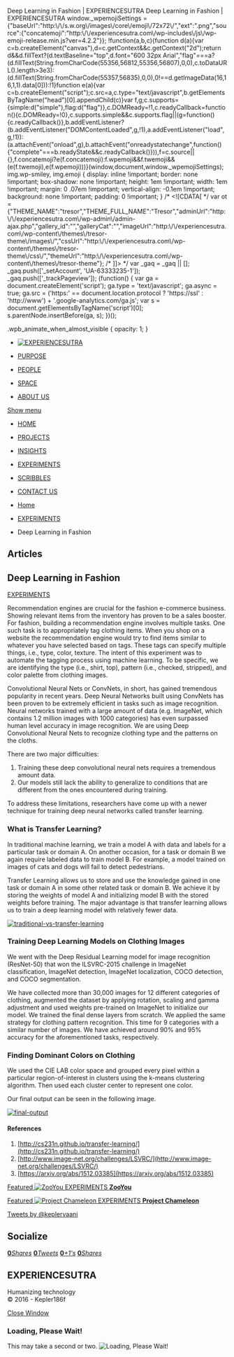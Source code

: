 Deep Learning in Fashion | EXPERIENCESUTRA                         Deep Learning in Fashion | EXPERIENCESUTRA     window.\_wpemojiSettings = {"baseUrl":"http:\\/\\/s.w.org\\/images\\/core\\/emoji\\/72x72\\/","ext":".png","source":{"concatemoji":"http:\\/\\/experiencesutra.com\\/wp-includes\\/js\\/wp-emoji-release.min.js?ver=4.2.2"}}; !function(a,b,c){function d(a){var c=b.createElement("canvas"),d=c.getContext&&c.getContext("2d");return d&&d.fillText?(d.textBaseline="top",d.font="600 32px Arial","flag"===a?(d.fillText(String.fromCharCode(55356,56812,55356,56807),0,0),c.toDataURL().length>3e3):(d.fillText(String.fromCharCode(55357,56835),0,0),0!==d.getImageData(16,16,1,1).data\[0\])):!1}function e(a){var c=b.createElement("script");c.src=a,c.type="text/javascript",b.getElementsByTagName("head")\[0\].appendChild(c)}var f,g;c.supports={simple:d("simple"),flag:d("flag")},c.DOMReady=!1,c.readyCallback=function(){c.DOMReady=!0},c.supports.simple&&c.supports.flag||(g=function(){c.readyCallback()},b.addEventListener?(b.addEventListener("DOMContentLoaded",g,!1),a.addEventListener("load",g,!1)):(a.attachEvent("onload",g),b.attachEvent("onreadystatechange",function(){"complete"===b.readyState&&c.readyCallback()})),f=c.source||{},f.concatemoji?e(f.concatemoji):f.wpemoji&&f.twemoji&&(e(f.twemoji),e(f.wpemoji)))}(window,document,window.\_wpemojiSettings);   img.wp-smiley, img.emoji { display: inline !important; border: none !important; box-shadow: none !important; height: 1em !important; width: 1em !important; margin: 0 .07em !important; vertical-align: -0.1em !important; background: none !important; padding: 0 !important; }                 /\* <!\[CDATA\[ \*/ var ot = {"THEME\_NAME":"tresor","THEME\_FULL\_NAME":"Tresor","adminUrl":"http:\\/\\/experiencesutra.com\\/wp-admin\\/admin-ajax.php","gallery\_id":"","galleryCat":"","imageUrl":"http:\\/\\/experiencesutra.com\\/wp-content\\/themes\\/tresor-theme\\/images\\/","cssUrl":"http:\\/\\/experiencesutra.com\\/wp-content\\/themes\\/tresor-theme\\/css\\/","themeUrl":"http:\\/\\/experiencesutra.com\\/wp-content\\/themes\\/tresor-theme"}; /\* \]\]> \*/             var \_gaq = \_gaq || \[\]; \_gaq.push(\['\_setAccount', 'UA-63333235-1'\]); \_gaq.push(\['\_trackPageview'\]); (function() { var ga = document.createElement('script'); ga.type = 'text/javascript'; ga.async = true; ga.src = ('https:' == document.location.protocol ? 'https://ssl' : 'http://www') + '.google-analytics.com/ga.js'; var s = document.getElementsByTagName('script')\[0\]; s.parentNode.insertBefore(ga, s); })();     

.wpb\_animate\_when\_almost\_visible { opacity: 1; }

*   [![EXPERIENCESUTRA](/wp-content/themes/tresor-theme/images/logo.png)](http://experiencesutra.com/)

*   [PURPOSE](http://experiencesutra.com/purpose/)
*   [PEOPLE](http://experiencesutra.com/people/)
*   [SPACE](http://experiencesutra.com/gallery/space/)
*   [ABOUT US](http://experiencesutra.com/about-us/)

 [Show menu](#dat-menu)

*   [HOME](http://experiencesutra.com/)
*   [PROJECTS](http://experiencesutra.com/category/projects/)
*   [INSIGHTS](http://experiencesutra.com/category/insights/)
*   [EXPERIMENTS](http://experiencesutra.com/category/experiments/)
*   [SCRIBBLES](http://experiencesutra.com/category/scribbles/)
*   [CONTACT US](http://experiencesutra.com/contact-us/)

*   [Home](http://experiencesutra.com)
*   [EXPERIMENTS](http://experiencesutra.com/category/experiments/)
*   Deep Learning in Fashion

Articles
--------

Deep Learning in Fashion
------------------------

[EXPERIMENTS](http://experiencesutra.com/category/experiments/)

Recommendation engines are crucial for the fashion e-commerce business. Showing relevant items from the inventory has proven to be a sales booster. For fashion, building a recommendation engine involves multiple tasks. One such task is to appropriately tag clothing items. When you shop on a website the recommendation engine would try to find items similar to whatever you have selected based on tags. These tags can specify multiple things, i.e., type, color, texture. The intent of this experiment was to automate the tagging process using machine learning. To be specific, we are identifying the type (i.e., shirt, top), pattern (i.e., checked, stripped), and color palette from clothing images.

Convolutional Neural Nets or ConvNets, in short, has gained tremendous popularity in recent years. Deep Neural Networks built using ConvNets has been proven to be extremely efficient in tasks such as image recognition. Neural networks trained with a large amount of data (e.g. ImageNet, which contains 1.2 million images with 1000 categories) has even surpassed human level accuracy in image recognition. We are using Deep Convolutional Neural Nets to recognize clothing type and the patterns on the cloths.

There are two major difficulties:

1.  Training these deep convolutional neural nets requires a tremendous amount data.
2.  Our models still lack the ability to generalize to conditions that are different from the ones encountered during training.

To address these limitations, researchers have come up with a newer technique for training deep neural networks called transfer learning.

### What is Transfer Learning?

In traditional machine learning, we train a model A with data and labels for a particular task or domain A. On another occasion, for a task or domain B we again require labeled data to train model B. For example, a model trained on images of cats and dogs will fail to detect pedestrians.

Transfer Learning allows us to store and use the knowledge gained in one task or domain A in some other related task or domain B. We achieve it by storing the weights of model A and initializing model B with the stored weights before training. The major advantage is that transfer learning allows us to train a deep learning model with relatively fewer data.

[![traditional-vs-transfer-learning](http://experiencesutra.com/wp-content/uploads/2017/11/traditional-vs-transfer-learning.png)](http://experiencesutra.com/wp-content/uploads/2017/11/traditional-vs-transfer-learning.png)

### Training Deep Learning Models on Clothing Images

We went with the Deep Residual Learning model for image recognition (ResNet-50) that won the ILSVRC-2015 challenge in ImageNet classification, ImageNet detection, ImageNet localization, COCO detection, and COCO segmentation.

We have collected more than 30,000 images for 12 different categories of clothing, augmented the dataset by applying rotation, scaling and gamma adjustment and used weights pre-trained on ImageNet to initialize our model. We trained the final dense layers from scratch. We applied the same strategy for clothing pattern recognition. This time for 9 categories with a similar number of images. We have achieved around 90% and 95% accuracy for the aforementioned tasks, respectively.

### Finding Dominant Colors on Clothing

We used the CIE LAB color space and grouped every pixel within a particular region-of-interest in clusters using the k-means clustering algorithm. Then used each cluster center to represent one color.

Our final output can be seen in the following image.

[![final-output](http://experiencesutra.com/wp-content/uploads/2017/11/vastram.png)](http://experiencesutra.com/wp-content/uploads/2017/11/vastram.png)

#### References

1.  [http://cs231n.github.io/transfer-learning/](http://cs231n.github.io/transfer-learning/)
2.  [http://www.image-net.org/challenges/LSVRC/](http://www.image-net.org/challenges/LSVRC/)
3.  [https://arxiv.org/abs/1512.03385](https://arxiv.org/abs/1512.03385)

[Featured ![ZooYou](http://experiencesutra.com/wp-content/uploads/2015/12/Zooyou-397x310_c.png)   EXPERIMENTS **ZooYou**](http://experiencesutra.com/experiments/zooyou/) 

[Featured ![Project Chameleon](http://experiencesutra.com/wp-content/uploads/2017/06/default-397x310_c.png)   EXPERIMENTS **Project Chameleon**](http://experiencesutra.com/experiments/project-chameleon/) 

[Tweets by @keplervaani](https://twitter.com/twitterdev)

Socialize
---------

[**0**_Shares_](http://www.facebook.com/sharer/sharer.php?u=http://experiencesutra.com) [**0**_Tweets_](#) [**0**_+1's_](https://plus.google.com/share?url=http://experiencesutra.com) [**0**_Shares_](http://www.linkedin.com/shareArticle?mini=true&url=http://experiencesutra.com&title=EXPERIENCESUTRA+-+Humanizing+Technology)

EXPERIENCESUTRA
---------------

Humanizing technology  
© 2016 - Kepler186f

[Close Window](#)

### Loading, Please Wait!

This may take a second or two. ![Loading, Please Wait!](http://experiencesutra.com/wp-content/themes/tresor-theme/images/loading.gif "Loading, Please Wait!")